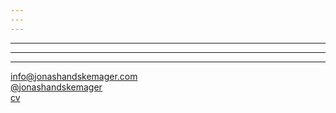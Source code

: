 ```yaml
---
---
---
```

---
---
---

<p><a href="mailto:info@jonashandskemager.com">info@jonashandskemager.com</a><br><a href="https://www.instagram.com/jonashandskemager/">@jonashandskemager</a><br><a href="#cv">cv</a></p>
